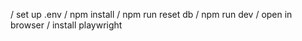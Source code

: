 / set up .env 
/ npm install
/ npm run reset db
/ npm run dev
/ open in browser
/ install playwright
